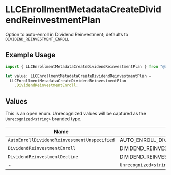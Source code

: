 # LLCEnrollmentMetadataCreateDividendReinvestmentPlan

Option to auto-enroll in Dividend Reinvestment; defaults to `DIVIDEND_REINVESTMENT_ENROLL`

## Example Usage

```typescript
import { LLCEnrollmentMetadataCreateDividendReinvestmentPlan } from "@apexfintechsolutions/ascend-sdk/models/components";

let value: LLCEnrollmentMetadataCreateDividendReinvestmentPlan =
  LLCEnrollmentMetadataCreateDividendReinvestmentPlan
    .DividendReinvestmentEnroll;
```

## Values

This is an open enum. Unrecognized values will be captured as the `Unrecognized<string>` branded type.

| Name                                          | Value                                         |
| --------------------------------------------- | --------------------------------------------- |
| `AutoEnrollDividendReinvestmentUnspecified`   | AUTO_ENROLL_DIVIDEND_REINVESTMENT_UNSPECIFIED |
| `DividendReinvestmentEnroll`                  | DIVIDEND_REINVESTMENT_ENROLL                  |
| `DividendReinvestmentDecline`                 | DIVIDEND_REINVESTMENT_DECLINE                 |
| -                                             | `Unrecognized<string>`                        |